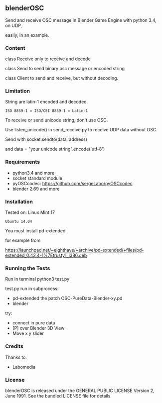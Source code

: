 ## blenderOSC

Send and receive OSC message in Blender Game Engine with python 3.4, on UDP,

easily, in an example.

### Content

class Receive only to receive and decode

class Send to send binary osc message or encoded string

class Client to send and receive, but without decoding.


### Limitation
String are latin-1 encoded and decoded.

    ISO 8859-1 = ISO/CEI 8859-1 = Latin-1

To receive or send unicode string, don't use OSC.

Use listen_unicode() in send_receive.py to receive UDP data without OSC.

Send with socket.sendto(data, address)

and data = "your unicode string".encode('utf-8')

### Requirements

* python3.4 and more
* socket standard module
* pyOSCcodec: https://github.com/sergeLabo/pyOSCcodec
* blender 2.69 and more


### Installation

Tested on:
    Linux Mint 17

    Ubuntu 14.04

You must install pd-extended

for example from

https://launchpad.net/~eighthave/+archive/pd-extended/+files/pd-extended_0.43.4-1%7Etrusty1_i386.deb

### Running the Tests

Run in terminal
    python3 test.py

test.py run in subprocess:
- pd-extended the patch OSC-PureData-Blender-xy.pd
- blender

try:
- connect in pure data
- [P] over Blender 3D View
- Move x y slider

### Credits
Thanks to:
* Labomedia


### License
blenderOSC is released under the GENERAL PUBLIC LICENSE Version 2, June 1991.
See the bundled LICENSE file for details.
